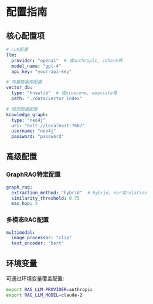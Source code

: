 # 配置指南

## 核心配置项

```yaml
# LLM配置
llm:
  provider: "openai"  # 或anthropic, cohere等
  model_name: "gpt-4"
  api_key: "your-api-key"

# 向量数据库配置
vector_db:
  type: "hnswlib"  # 或pinecone, weaviate等
  path: "./data/vector_index"

# 知识图谱配置
knowledge_graph:
  type: "neo4j"
  uri: "bolt://localhost:7687"
  username: "neo4j"
  password: "password"
```

## 高级配置

### GraphRAG特定配置
```yaml
graph_rag:
  extraction_method: "hybrid"  # hybrid, ner或relation
  similarity_threshold: 0.75
  max_hop: 3
```

### 多模态RAG配置
```yaml
multimodal:
  image_processor: "clip"
  text_encoder: "bert"
```

## 环境变量
可通过环境变量覆盖配置:
```bash
export RAG_LLM_PROVIDER=anthropic
export RAG_LLM_MODEL=claude-2